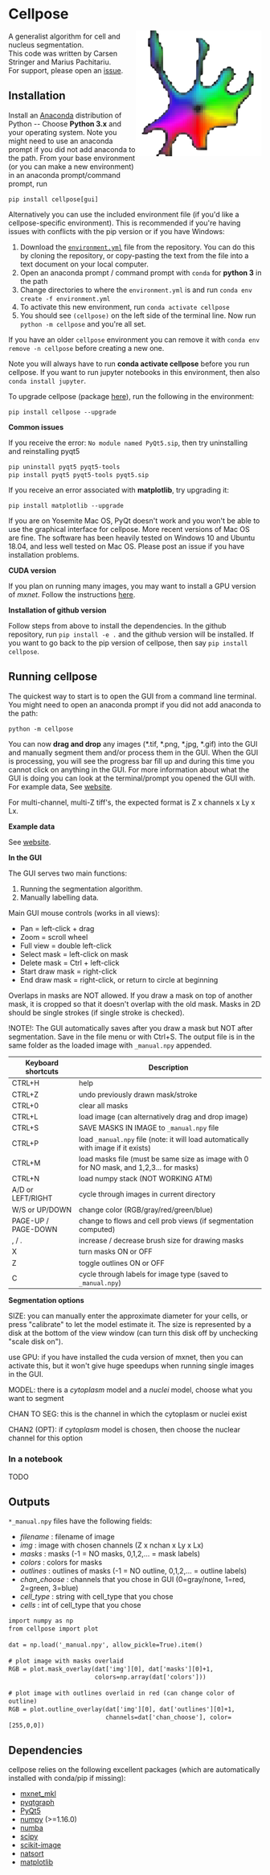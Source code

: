 # Cellpose <img src="cellpose/logo/logo.png" width="250" title="cellpose" alt="cellpose" align="right" vspace = "50">

A generalist algorithm for cell and nucleus segmentation.   
This code was written by Carsen Stringer and Marius Pachitariu.  
For support, please open an [issue](https://github.com/MouseLand/cellpose/issues).

## Installation

Install an [Anaconda](https://www.anaconda.com/download/) distribution of Python -- Choose **Python 3.x** and your operating system. Note you might need to use an anaconda prompt if you did not add anaconda to the path. From your base environment (or you can make a new environment) in an anaconda prompt/command prompt, run
~~~~
pip install cellpose[gui]
~~~~

Alternatively you can use the included environment file (if you'd like a cellpose-specific environment). This is recommended if you're having issues with conflicts with the pip version or if you have Windows:

1. Download the [`environment.yml`](https://github.com/MouseLand/cellpose/blob/master/environment.yml) file from the repository. You can do this by cloning the repository, or copy-pasting the text from the file into a text document on your local computer.
2. Open an anaconda prompt / command prompt with `conda` for **python 3** in the path
3. Change directories to where the `environment.yml` is and run `conda env create -f environment.yml`
4. To activate this new environment, run `conda activate cellpose`
5. You should see `(cellpose)` on the left side of the terminal line. Now run `python -m cellpose` and you're all set.

If you have an older `cellpose` environment you can remove it with `conda env remove -n cellpose` before creating a new one.

Note you will always have to run **conda activate cellpose** before you run cellpose. If you want to run jupyter notebooks in this environment, then also `conda install jupyter`.

To upgrade cellpose (package [here](https://pypi.org/project/cellpose/)), run the following in the environment:
~~~~
pip install cellpose --upgrade
~~~~

**Common issues**

If you receive the error: `No module named PyQt5.sip`, then try uninstalling and reinstalling pyqt5
~~~~
pip uninstall pyqt5 pyqt5-tools
pip install pyqt5 pyqt5-tools pyqt5.sip
~~~~

If you receive an error associated with **matplotlib**, try upgrading it:
~~~~
pip install matplotlib --upgrade
~~~~

If you are on Yosemite Mac OS, PyQt doesn't work and you won't be able to use the graphical interface for cellpose. More recent versions of Mac OS are fine. The software has been heavily tested on Windows 10 and Ubuntu 18.04, and less well tested on Mac OS. Please post an issue if you have installation problems.

**CUDA version**

If you plan on running many images, you may want to install a GPU version of *mxnet*. Follow the instructions [here](https://mxnet.apache.org/get_started?).

**Installation of github version**

Follow steps from above to install the dependencies. In the github repository, run `pip install -e .` and the github version will be installed. If you want to go back to the pip version of cellpose, then say `pip install cellpose`.

## Running cellpose

The quickest way to start is to open the GUI from a command line terminal. You might need to open an anaconda prompt if you did not add anaconda to the path:
~~~~
python -m cellpose
~~~~

You can now **drag and drop** any images (*.tif, *.png, *.jpg, *.gif) into the GUI and manually segment them and/or process them in the GUI. When the GUI is processing, you will see the progress bar fill up and during this time you cannot click on anything in the GUI. For more information about what the GUI is doing you can look at the terminal/prompt you opened the GUI with. For example data, See [website](http://www.cellpose.org). 

For multi-channel, multi-Z tiff's, the expected format is Z x channels x Ly x Lx.

**Example data**

See [website](http://www.cellpose.org).

**In the GUI**

The GUI serves two main functions:

1. Running the segmentation algorithm.
2. Manually labelling data.

Main GUI mouse controls (works in all views):

- Pan  = left-click  + drag  
- Zoom = scroll wheel
- Full view = double left-click
- Select mask = left-click on mask
- Delete mask = Ctrl + left-click
- Start draw mask = right-click
- End draw mask = right-click, or return to circle at beginning

Overlaps in masks are NOT allowed. If you draw a mask on top of another mask, it is cropped so that it doesn't overlap with the old mask. Masks in 2D should be single strokes (if single stroke is checked). 

!NOTE!: The GUI automatically saves after you draw a mask but NOT after segmentation. Save in the file menu or with Ctrl+S. The output file is in the same folder as the loaded image with `_manual.npy` appended.

| Keyboard shortcuts  | Description                                                                    |
| ------------------- | ------------------------------------------------------------------------------ |
| CTRL+H              | help                                                           |
| CTRL+Z              | undo previously drawn mask/stroke                              |
| CTRL+0              | clear all masks                                                |
| CTRL+L              | load image (can alternatively drag and drop image)             |
| CTRL+S              | SAVE MASKS IN IMAGE to `_manual.npy` file                      |
| CTRL+P              | load `_manual.npy` file (note: it will load automatically with image if it exists) |
| CTRL+M              | load masks file (must be same size as image with 0 for NO mask, and 1,2,3... for masks)|
| CTRL+N              | load numpy stack (NOT WORKING ATM)                             |
| A/D or LEFT/RIGHT   | cycle through images in current directory                      |
| W/S or UP/DOWN      | change color (RGB/gray/red/green/blue)                         |
| PAGE-UP / PAGE-DOWN | change to flows and cell prob views (if segmentation computed) |
| , / .               | increase / decrease brush size for drawing masks               |
| X                   | turn masks ON or OFF                                           |
| Z                   | toggle outlines ON or OFF                                      |
| C                   | cycle through labels for image type (saved to `_manual.npy`)   |

**Segmentation options**

SIZE: you can manually enter the approximate diameter for your cells, or press "calibrate" to let the model estimate it. The size is represented by a disk at the bottom of the view window (can turn this disk off by unchecking "scale disk on").

use GPU: if you have installed the cuda version of mxnet, then you can activate this, but it won't give huge speedups when running single images in the GUI.

MODEL: there is a *cytoplasm* model and a *nuclei* model, choose what you want to segment

CHAN TO SEG: this is the channel in which the cytoplasm or nuclei exist

CHAN2 (OPT): if *cytoplasm* model is chosen, then choose the nuclear channel for this option


### In a notebook

TODO

## Outputs

`*_manual.npy` files have the following fields:

- *filename* : filename of image
- *img* : image with chosen channels (Z x nchan x Ly x Lx)
- *masks* : masks (-1 = NO masks, 0,1,2,... = mask labels)
- *colors* : colors for masks
- *outlines* : outlines of masks (-1 = NO outline, 0,1,2,... = outline labels)
- *chan_choose* : channels that you chose in GUI (0=gray/none, 1=red, 2=green, 3=blue)
- *cell_type* : string with cell_type that you chose
- *cells* : int of cell_type that you chose

~~~~
import numpy as np
from cellpose import plot

dat = np.load('_manual.npy', allow_pickle=True).item()

# plot image with masks overlaid
RGB = plot.mask_overlay(dat['img'][0], dat['masks'][0]+1,
                        colors=np.array(dat['colors']))

# plot image with outlines overlaid in red (can change color of outline)
RGB = plot.outline_overlay(dat['img'][0], dat['outlines'][0]+1,
                           channels=dat['chan_choose'], color=[255,0,0])
~~~~~

## Dependencies
cellpose relies on the following excellent packages (which are automatically installed with conda/pip if missing):
- [mxnet_mkl](https://mxnet.apache.org/)
- [pyqtgraph](http://pyqtgraph.org/)
- [PyQt5](http://pyqt.sourceforge.net/Docs/PyQt5/)
- [numpy](http://www.numpy.org/) (>=1.16.0)
- [numba](http://numba.pydata.org/numba-doc/latest/user/5minguide.html)
- [scipy](https://www.scipy.org/)
- [scikit-image](https://scikit-image.org/)
- [natsort](https://natsort.readthedocs.io/en/master/)
- [matplotlib](https://matplotlib.org/)
